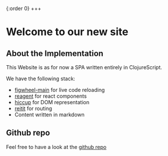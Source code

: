 {:order 0}
+++

# Welcome to our new site

## About the Implementation

This Website is as for now a SPA written entirely in ClojureScript.

We have the following stack:
- [figwheel-main](https://figwheel.org/) for live code reloading
- [reagent](https://github.com/reagent-project/reagent) for react components
- [hiccup](https://github.com/weavejester/hiccup) for DOM representation
- [reitit](https://github.com/metosin/reitit) for routing
- Content written in markdown

## Github repo

Feel free to have a look at the [github repo](https://github.com/skydread1/flybot.sg)

